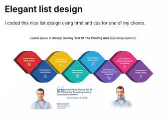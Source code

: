 <h1>Elegant list design</h1>

I coded this nice list design using html and css for one of my clients.


![image](https://github.com/alexzordel/Elegant-List-Style/blob/master/home-page.png)
